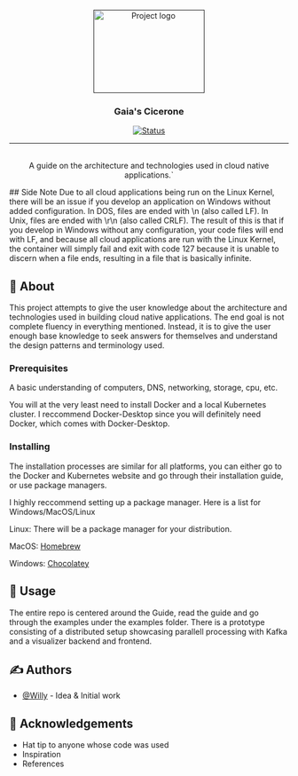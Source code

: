 <p align="center">
  <a href="" rel="noopener">
 <img width=200px height=150px src="https://gaiatheblog.files.wordpress.com/2016/02/gaia-the-blog.png?w=225&h=300" alt="Project logo"></a>
</p>

<h3 align="center">Gaia's Cicerone</h3>

<div align="center">

[![Status](https://img.shields.io/badge/status-active-success.svg)]()

</div>

---

<p align="center"> 
    <br> A guide on the architecture and technologies used in cloud native applications.`
</p>
## Side Note
Due to all cloud applications being run on the Linux Kernel, there will be an issue if you develop an application on Windows without added configuration. In DOS, files are ended with \n (also called LF). In Unix, files are ended with \r\n (also called CRLF). The result of this is that if you develop in Windows without any configuration, your code files will end with LF, and because all cloud applications are run with the Linux Kernel, the container will simply fail and exit with code 127 because it is unable to discern when a file ends, resulting in a file that is basically infinite.


## 🧐 About <a name = "about"></a>

This project attempts to give the user knowledge about the architecture and technologies used in building cloud native applications. The end goal is not complete fluency in everything mentioned. Instead, it is to give the user enough base knowledge to seek answers for themselves and understand the design patterns and terminology used.


### Prerequisites

A basic understanding of computers, DNS, networking, storage, cpu, etc.

You will at the very least need to install Docker and a local Kubernetes cluster. I reccommend Docker-Desktop since you will definitely need Docker, which comes with Docker-Desktop.

### Installing

The installation processes are similar for all platforms, you can either go to the Docker and Kubernetes website and go through their installation guide, or use package managers. 

I highly reccommend setting up a package manager. Here is a list for Windows/MacOS/Linux

Linux: There will be a package manager for your distribution.

MacOS: [Homebrew](https://brew.sh)

Windows: [Chocolatey](https://chocolatey.org)


## 🎈 Usage <a name="usage"></a>

The entire repo is centered around the Guide, read the guide and go through the examples under the examples folder. There is a prototype consisting of a distributed setup showcasing parallell processing with Kafka and a visualizer backend and frontend.


## ✍️ Authors <a name = "authors"></a>

- [@Willy](https://github.com/trashpandarecon) - Idea & Initial work


## 🎉 Acknowledgements <a name = "acknowledgement"></a>

- Hat tip to anyone whose code was used
- Inspiration
- References
